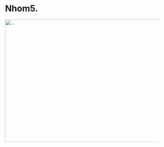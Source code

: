 # Nhom5.
<img src="https://user-images.githubusercontent.com/91788373/143850529-6dadb241-2369-4902-b10f-4c4e1ef6e93b.jpg" alt="..." width="600" height="400" />

